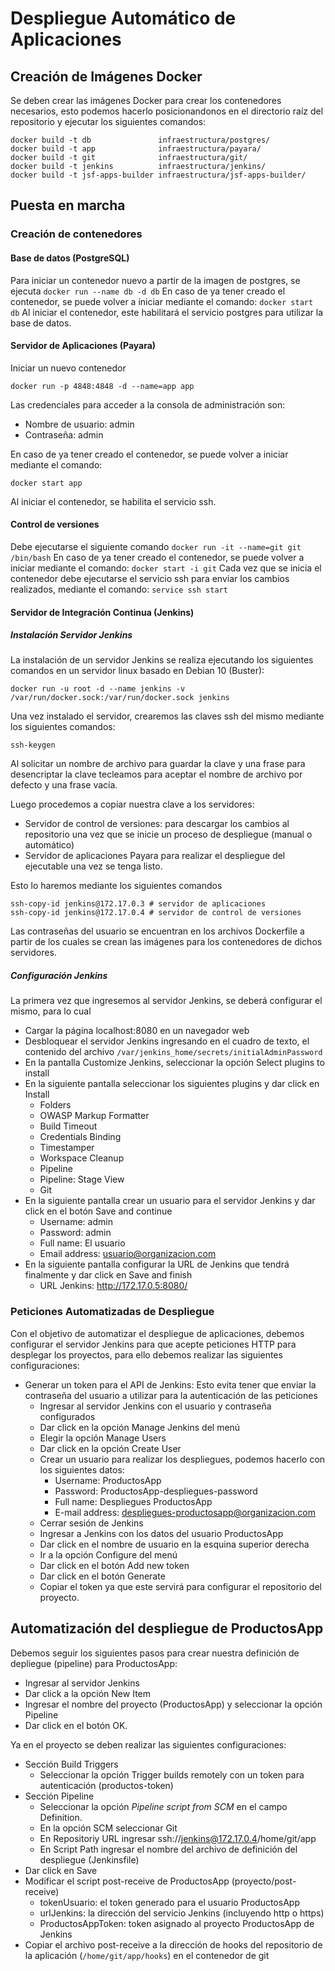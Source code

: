 # Despliegue Automático de Aplicaciones
## Creación de Imágenes Docker
Se deben crear las imágenes Docker para crear los contenedores necesarios, esto podemos hacerlo posicionandonos en el directorio raíz del repositorio y ejecutar los siguientes comandos:
```
docker build -t db               infraestructura/postgres/
docker build -t app              infraestructura/payara/
docker build -t git              infraestructura/git/
docker build -t jenkins          infraestructura/jenkins/
docker build -t jsf-apps-builder infraestructura/jsf-apps-builder/
```

## Puesta en marcha
### Creación de contenedores
#### Base de datos (PostgreSQL)
Para iniciar un contenedor nuevo a partir de la imagen de postgres, se ejecuta
`docker run --name db -d db`
En caso de ya tener creado el contenedor, se puede volver a iniciar mediante el comando:
`docker start db`
Al iniciar el contenedor, este habilitará el servicio postgres para utilizar la base de datos.

#### Servidor de Aplicaciones (Payara)
Iniciar un nuevo contenedor
```
docker run -p 4848:4848 -d --name=app app
```
Las credenciales para acceder a la consola de administración son:
- Nombre de usuario: admin
- Contraseña: admin

En caso de ya tener creado el contenedor, se puede volver a iniciar mediante el comando:
```
docker start app
```
Al iniciar el contenedor, se habilita el servicio ssh.

#### Control de versiones
Debe ejecutarse el siguiente comando
`docker run -it --name=git git /bin/bash`
En caso de ya tener creado el contenedor, se puede volver a iniciar mediante el comando:
`docker start -i git`
Cada vez que se inicia el contenedor debe ejecutarse el servicio ssh para enviar los cambios realizados, mediante el comando:
`service ssh start`

#### Servidor de Integración Continua (Jenkins)
##### Instalación Servidor Jenkins
La instalación de un servidor Jenkins se realiza ejecutando los siguientes comandos  en un servidor linux basado en Debian 10 (Buster):
```
docker run -u root -d --name jenkins -v /var/run/docker.sock:/var/run/docker.sock jenkins
```
Una vez instalado el servidor, crearemos las claves ssh del mismo mediante los siguientes comandos:
```
ssh-keygen
```
Al solicitar un nombre de archivo para guardar la clave y una frase para desencriptar la clave tecleamos <ENTER> para aceptar el nombre de archivo por defecto y una frase vacía.

Luego procedemos a copiar nuestra clave a los servidores:
- Servidor de control de versiones: para descargar los cambios al repositorio una vez que se inicie un proceso de despliegue (manual o automático)
- Servidor de aplicaciones Payara para realizar el despliegue del ejecutable una vez se tenga listo.

Esto lo haremos mediante los siguientes comandos

```
ssh-copy-id jenkins@172.17.0.3 # servidor de aplicaciones
ssh-copy-id jenkins@172.17.0.4 # servidor de control de versiones
```
Las contraseñas del usuario se encuentran en los archivos Dockerfile a partir de los cuales se crean las imágenes para los contenedores de dichos servidores.

##### Configuración Jenkins
La primera vez que ingresemos al servidor Jenkins, se deberá configurar el mismo, para lo cual
- Cargar la página localhost:8080 en un navegador web
- Desbloquear el servidor Jenkins ingresando en el cuadro de texto, el contenido del archivo `/var/jenkins_home/secrets/initialAdminPassword`
- En la pantalla Customize Jenkins, seleccionar la opción Select plugins to install
- En la siguiente pantalla seleccionar los siguientes plugins y dar click en Install
  - Folders
  - OWASP Markup Formatter
  - Build Timeout
  - Credentials Binding
  - Timestamper
  - Workspace Cleanup
  - Pipeline
  - Pipeline: Stage View
  - Git
- En la siguiente pantalla crear un usuario para el servidor Jenkins y dar click en el botón Save and continue
  - Username: admin
  - Password: admin
  - Full name: El usuario
  - Email address: usuario@organizacion.com
- En la siguiente pantalla configurar la URL de Jenkins que tendrá finalmente y dar click en Save and finish
  - URL Jenkins: http://172.17.0.5:8080/

### Peticiones Automatizadas de Despliegue
Con el objetivo de automatizar el despliegue de aplicaciones, debemos configurar el servidor Jenkins para que acepte peticiones HTTP para desplegar los proyectos, para ello debemos realizar las siguientes configuraciones:
* Generar un token para el API de Jenkins: Esto evita tener que enviar la contraseña del usuario a utilizar para la autenticación de las peticiones
  * Ingresar al servidor Jenkins con el usuario y contraseña configurados
  * Dar click en la opción Manage Jenkins del menú
  * Elegir la opción Manage Users
  * Dar click en la opción Create User
  * Crear un usuario para realizar los despliegues, podemos hacerlo con los siguientes datos:
    * Username: ProductosApp
    * Password: ProductosApp-despliegues-password
    * Full name: Despliegues ProductosApp
    * E-mail address: despliegues-productosapp@organizacion.com
  * Cerrar sesión de Jenkins
  * Ingresar a Jenkins con los datos del usuario ProductosApp
  * Dar click en el nombre de usuario en la esquina superior derecha
  * Ir a la opción Configure del menú
  * Dar click en el botón Add new token
  * Dar click en el botón Generate
  * Copiar el token ya que este servirá para configurar el repositorio del proyecto.

## Automatización del despliegue de ProductosApp
Debemos seguir los siguientes pasos para crear nuestra definición de depliegue (pipeline) para ProductosApp:
- Ingresar al servidor Jenkins
- Dar click a la opción New Item
- Ingresar el nombre del proyecto (ProductosApp) y seleccionar la opción Pipeline
- Dar click en el botón OK.

Ya en el proyecto se deben realizar las siguientes configuraciones:
* Sección Build Triggers
	* Seleccionar la opción Trigger builds remotely con un token para autenticación (productos-token)
* Sección Pipeline
	* Seleccionar la opción *Pipeline script from SCM* en el campo Definition.
	* En la opción SCM seleccionar Git
	* En Repositoriy URL ingresar ssh://jenkins@172.17.0.4/home/git/app
	* En Script Path ingresar el nombre del archivo de definición del despliegue (Jenkinsfile)
* Dar click en Save
* Modificar el script post-receive de ProductosApp (proyecto/post-receive)
  * tokenUsuario: el token generado para el usuario ProductosApp
  * urlJenkins: la dirección del servicio Jenkins (incluyendo http o https)
  * ProductosAppToken: token asignado al proyecto ProductosApp de Jenkins
* Copiar el archivo post-receive a la dirección de hooks del repositorio de la aplicación (`/home/git/app/hooks`) en el contenedor de git
